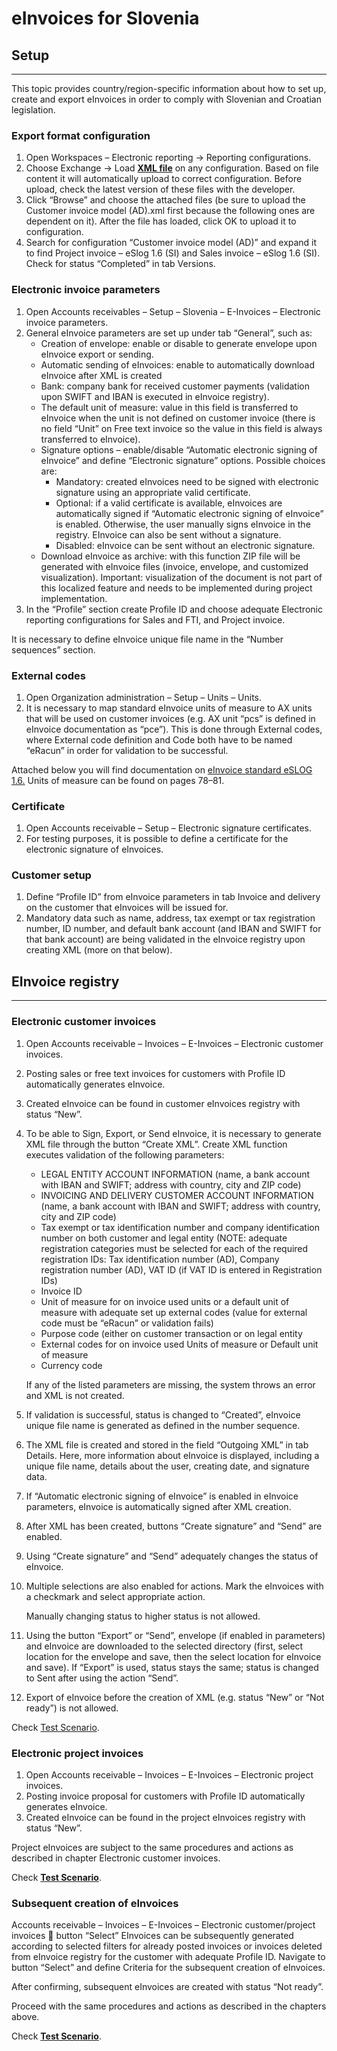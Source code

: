 # eInvoices for Slovenia

## **Setup**
---

This topic provides country/region-specific information about how to set up, create and export eInvoices in order to comply with Slovenian and Croatian legislation.

### Export format configuration

1. Open Workspaces – Electronic reporting -> Reporting configurations.
2. Choose Exchange -> Load **[XML file](e-Invoices-SI.zip)** on any configuration. Based on file content it will automatically upload to correct configuration. Before upload, check the latest version of these files with the developer.
3. Click “Browse” and choose the attached files (be sure to upload the Customer invoice model (AD).xml first because the following ones are dependent on it). After the file has loaded, click OK to upload it to configuration.
4. Search for configuration “Customer invoice model (AD)” and expand it to find Project invoice – eSlog 1.6 (SI) and Sales invoice – eSlog 1.6 (SI). Check for status “Completed” in tab Versions.
 
### Electronic invoice parameters

1. Open Accounts receivables – Setup – Slovenia – E-Invoices – Electronic invoice parameters.
2. General eInvoice parameters are set up under tab “General”, such as:
   - Creation of envelope: enable or disable to generate envelope upon eInvoice export or sending. 
   - Automatic sending of eInvoices: enable to automatically download eInvoice after XML is created
   - Bank: company bank for received customer payments (validation upon SWIFT and IBAN is executed in eInvoice registry).
   - The default unit of measure: value in this field is transferred to eInvoice when the unit is not defined on customer invoice (there is no field “Unit” on Free text invoice so the value in this field is always transferred to eInvoice).
   - Signature options – enable/disable “Automatic electronic signing of eInvoice” and define “Electronic signature” options. Possible choices are: 
      - Mandatory: created eInvoices need to be signed with electronic signature using an appropriate valid certificate.
      - Optional: if a valid certificate is available, eInvoices are automatically signed if “Automatic electronic signing of eInvoice” is enabled. Otherwise, the user manually signs eInvoice in the registry. EInvoice can also be sent without a signature.
      - Disabled: eInvoice can be sent without an electronic signature. 
   - Download eInvoice as archive: with this function ZIP file will be generated with eInvoice files (invoice, envelope, and customized visualization). Important: visualization of the document is not part of this localized feature and needs to be implemented during project implementation.  
3. In the “Profile” section create Profile ID and choose adequate Electronic reporting configurations for Sales and FTI, and Project invoice.
 
It is necessary to define eInvoice unique file name in the “Number sequences” section. 
 
### External codes

1. Open Organization administration – Setup – Units – Units.
2. It is necessary to map standard eInvoice units of measure to AX units that will be used on customer invoices (e.g. AX unit “pcs” is defined in eInvoice documentation as “pce”). This is done through External codes, where External code definition and Code both have to be named “eRacun” in order for validation to be successful.
 
Attached below you will find documentation on [eInvoice standard eSLOG 1.6.](e-Invoices-SI.zip) Units of measure can be found on pages 78–81.
 
###  Certificate

1. Open Accounts receivable – Setup – Electronic signature certificates.
2. For testing purposes, it is possible to define a certificate for the electronic signature of eInvoices.
 
### Customer setup

1. Define “Profile ID” from eInvoice parameters in tab Invoice and delivery on the customer that eInvoices will be issued for.
2. Mandatory data such as name, address, tax exempt or tax registration number, ID number, and default bank account (and IBAN and SWIFT for that bank account) are being validated in the eInvoice registry upon creating XML (more on that below).

## **EInvoice registry**
---

### Electronic customer invoices

1. Open Accounts receivable – Invoices – E-Invoices – Electronic customer invoices.
2. Posting sales or free text invoices for customers with Profile ID automatically generates eInvoice.
3. Created eInvoice can be found in customer eInvoices registry with status “New”. 
4. To be able to Sign, Export, or Send eInvoice, it is necessary to generate XML file through the button “Create XML”. 
Create XML function executes validation of the following parameters:
   - LEGAL ENTITY ACCOUNT INFORMATION (name, a bank account with IBAN and SWIFT; address with country, city and ZIP code)
   - INVOICING AND DELIVERY CUSTOMER ACCOUNT INFORMATION (name, a bank account with IBAN and SWIFT; address with country, city and ZIP code)
   - Tax exempt or tax identification number and company identification number on both customer and legal entity (NOTE: adequate registration categories must be selected for each of the required registration IDs: Tax identification number (AD), Company registration number (AD), VAT ID (if VAT ID is entered in Registration IDs)
   - Invoice ID
   - Unit of measure for on invoice used units or a default unit of measure with adequate set up external codes (value for external code must be “eRacun” or validation fails) 
   - Purpose code (either on customer transaction or on legal entity
   - External codes for on invoice used Units of measure or Default unit of measure
   - Currency code

   If any of the listed parameters are missing, the system throws an error and XML is not created. 
 
5. If validation is successful, status is changed to “Created”, eInvoice unique file name is generated as defined in the number sequence. 
6. The XML file is created and stored in the field “Outgoing XML” in tab Details. Here, more information about eInvoice is displayed, including a unique file name, details about the user, creating date, and signature data. 
7. If “Automatic electronic signing of eInvoice” is enabled in eInvoice parameters, eInvoice is automatically signed after XML creation. 
8. After XML has been created, buttons “Create signature” and “Send” are enabled. 
9. Using “Create signature” and “Send” adequately changes the status of eInvoice. 
10. Multiple selections are also enabled for actions. Mark the eInvoices with a checkmark and select appropriate action.

    Manually changing status to higher status is not allowed.
 
11. Using the button “Export” or “Send”, envelope (if enabled in parameters) and eInvoice are downloaded to the selected directory (first, select location for the envelope and save, then the select location for eInvoice and save). If “Export” is used, status stays the same; status is changed to Sent after using the action “Send”.
12. Export of eInvoice before the creation of XML (e.g. status “New” or “Not ready”) is not allowed.
 
Check [Test Scenario](e-Invoices-SI.zip).
 
### Electronic project invoices

1. Open Accounts receivable – Invoices – E-Invoices – Electronic project invoices.
2. Posting invoice proposal for customers with Profile ID automatically generates eInvoice.
3. Created eInvoice can be found in the project eInvoices registry with status “New”. 

Project eInvoices are subject to the same procedures and actions as described in chapter Electronic customer invoices. 

Check **[Test Scenario](e-Invoices-SI.zip)**.

### Subsequent creation of eInvoices

Accounts receivable – Invoices – E-Invoices – Electronic customer/project invoices  button “Select”
EInvoices can be subsequently generated according to selected filters for already posted invoices or invoices deleted from eInvoice registry for the customer with adequate Profile ID. Navigate to button “Select” and define Criteria for the subsequent creation of eInvoices. 
 
After confirming, subsequent eInvoices are created with status “Not ready”.
 
Proceed with the same procedures and actions as described in the chapters above. 

Check **[Test Scenario](e-Invoices-SI.zip)**.
